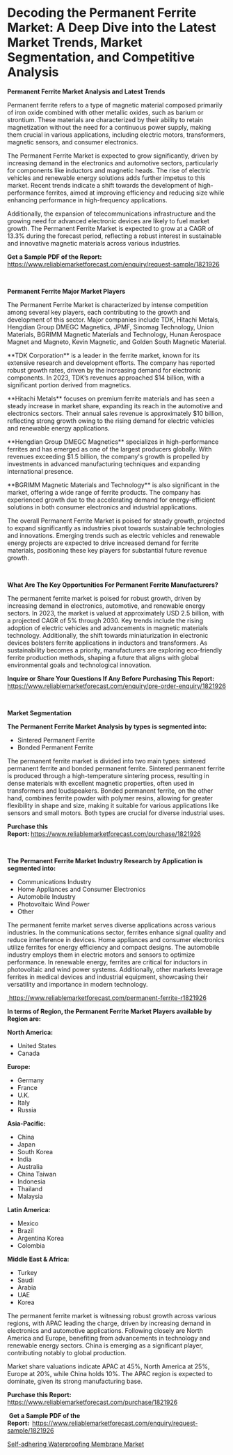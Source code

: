 <p><h1>Decoding the Permanent Ferrite Market: A Deep Dive into the Latest Market Trends, Market Segmentation, and Competitive Analysis</h1></p><p><strong>Permanent Ferrite Market Analysis and Latest Trends</strong></p>
<p><p>Permanent ferrite refers to a type of magnetic material composed primarily of iron oxide combined with other metallic oxides, such as barium or strontium. These materials are characterized by their ability to retain magnetization without the need for a continuous power supply, making them crucial in various applications, including electric motors, transformers, magnetic sensors, and consumer electronics.</p><p>The Permanent Ferrite Market is expected to grow significantly, driven by increasing demand in the electronics and automotive sectors, particularly for components like inductors and magnetic heads. The rise of electric vehicles and renewable energy solutions adds further impetus to this market. Recent trends indicate a shift towards the development of high-performance ferrites, aimed at improving efficiency and reducing size while enhancing performance in high-frequency applications.</p><p>Additionally, the expansion of telecommunications infrastructure and the growing need for advanced electronic devices are likely to fuel market growth. The Permanent Ferrite Market is expected to grow at a CAGR of 13.3% during the forecast period, reflecting a robust interest in sustainable and innovative magnetic materials across various industries.</p></p>
<p><strong>Get a Sample PDF of the Report:&nbsp;</strong> <a href="https://www.reliablemarketforecast.com/enquiry/request-sample/1821926?utm_campaign=1134&utm_medium=2&utm_source=Github&utm_content=ia&utm_term=06022025&utm_id=permanent-ferrite">https://www.reliablemarketforecast.com/enquiry/request-sample/1821926</a></p>
<p>&nbsp;</p>
<p><strong>Permanent Ferrite Major Market Players</strong></p>
<p><p>The Permanent Ferrite Market is characterized by intense competition among several key players, each contributing to the growth and development of this sector. Major companies include TDK, Hitachi Metals, Hengdian Group DMEGC Magnetics, JPMF, Sinomag Technology, Union Materials, BGRIMM Magnetic Materials and Technology, Hunan Aerospace Magnet and Magneto, Kevin Magnetic, and Golden South Magnetic Material.</p><p>**TDK Corporation** is a leader in the ferrite market, known for its extensive research and development efforts. The company has reported robust growth rates, driven by the increasing demand for electronic components. In 2023, TDK’s revenues approached $14 billion, with a significant portion derived from magnetics.</p><p>**Hitachi Metals** focuses on premium ferrite materials and has seen a steady increase in market share, expanding its reach in the automotive and electronics sectors. Their annual sales revenue is approximately $10 billion, reflecting strong growth owing to the rising demand for electric vehicles and renewable energy applications.</p><p>**Hengdian Group DMEGC Magnetics** specializes in high-performance ferrites and has emerged as one of the largest producers globally. With revenues exceeding $1.5 billion, the company's growth is propelled by investments in advanced manufacturing techniques and expanding international presence.</p><p>**BGRIMM Magnetic Materials and Technology** is also significant in the market, offering a wide range of ferrite products. The company has experienced growth due to the accelerating demand for energy-efficient solutions in both consumer electronics and industrial applications.</p><p>The overall Permanent Ferrite Market is poised for steady growth, projected to expand significantly as industries pivot towards sustainable technologies and innovations. Emerging trends such as electric vehicles and renewable energy projects are expected to drive increased demand for ferrite materials, positioning these key players for substantial future revenue growth.</p></p>
<p>&nbsp;</p>
<p><strong>What Are The Key Opportunities For Permanent Ferrite Manufacturers?</strong></p>
<p><p>The permanent ferrite market is poised for robust growth, driven by increasing demand in electronics, automotive, and renewable energy sectors. In 2023, the market is valued at approximately USD 2.5 billion, with a projected CAGR of 5% through 2030. Key trends include the rising adoption of electric vehicles and advancements in magnetic materials technology. Additionally, the shift towards miniaturization in electronic devices bolsters ferrite applications in inductors and transformers. As sustainability becomes a priority, manufacturers are exploring eco-friendly ferrite production methods, shaping a future that aligns with global environmental goals and technological innovation.</p></p>
<p><strong>Inquire or Share Your Questions If Any Before Purchasing This Report:</strong> <a href="https://www.reliablemarketforecast.com/enquiry/pre-order-enquiry/1821926?utm_campaign=1134&utm_medium=2&utm_source=Github&utm_content=ia&utm_term=06022025&utm_id=permanent-ferrite">https://www.reliablemarketforecast.com/enquiry/pre-order-enquiry/1821926</a></p>
<p>&nbsp;</p>
<p><strong>Market Segmentation</strong></p>
<p><strong>The Permanent Ferrite Market Analysis by types is segmented into:</strong></p>
<p><ul><li>Sintered Permanent Ferrite</li><li>Bonded Permanent Ferrite</li></ul></p>
<p><p>The permanent ferrite market is divided into two main types: sintered permanent ferrite and bonded permanent ferrite. Sintered permanent ferrite is produced through a high-temperature sintering process, resulting in dense materials with excellent magnetic properties, often used in transformers and loudspeakers. Bonded permanent ferrite, on the other hand, combines ferrite powder with polymer resins, allowing for greater flexibility in shape and size, making it suitable for various applications like sensors and small motors. Both types are crucial for diverse industrial uses.</p></p>
<p><strong>Purchase this Report:&nbsp;</strong><a href="https://www.reliablemarketforecast.com/purchase/1821926?utm_campaign=1134&utm_medium=2&utm_source=Github&utm_content=ia&utm_term=06022025&utm_id=permanent-ferrite">https://www.reliablemarketforecast.com/purchase/1821926</a></p>
<p>&nbsp;</p>
<p><strong>The Permanent Ferrite Market Industry Research by Application is segmented into:</strong></p>
<p><ul><li>Communications Industry</li><li>Home Appliances and Consumer Electronics</li><li>Automobile Industry</li><li>Photovoltaic Wind Power</li><li>Other</li></ul></p>
<p><p>The permanent ferrite market serves diverse applications across various industries. In the communications sector, ferrites enhance signal quality and reduce interference in devices. Home appliances and consumer electronics utilize ferrites for energy efficiency and compact designs. The automobile industry employs them in electric motors and sensors to optimize performance. In renewable energy, ferrites are critical for inductors in photovoltaic and wind power systems. Additionally, other markets leverage ferrites in medical devices and industrial equipment, showcasing their versatility and importance in modern technology.</p></p>
<p><a href="https://www.reliablemarketforecast.com/permanent-ferrite-r1821926?utm_campaign=1134&utm_medium=2&utm_source=Github&utm_content=ia&utm_term=06022025&utm_id=permanent-ferrite">&nbsp;https://www.reliablemarketforecast.com/permanent-ferrite-r1821926</a></p>
<p><strong>In terms of Region, the Permanent Ferrite Market Players available by Region are:</strong></p>
<p>
    <p> <strong> North America: </strong>
        <ul>
            <li>United States</li>
            <li>Canada</li>
        </ul>
        </p> 
    <p> <strong> Europe: </strong>
        <ul>
            <li>Germany</li>
            <li>France</li>
            <li>U.K.</li>
            <li>Italy</li>
            <li>Russia</li>
        </ul>
        </p> 
    <p> <strong> Asia-Pacific: </strong>
        <ul>
            <li>China</li>
            <li>Japan</li>
            <li>South Korea</li>
            <li>India</li>
            <li>Australia</li>
            <li>China Taiwan</li>
            <li>Indonesia</li>
            <li>Thailand</li>
            <li>Malaysia</li>
        </ul>
        </p> 
    <p> <strong> Latin America: </strong>
        <ul>
            <li>Mexico</li>
            <li>Brazil</li>
            <li>Argentina Korea</li>
            <li>Colombia</li>
        </ul>
        </p> 
    <p> <strong> Middle East & Africa: </strong>
        <ul>
            <li>Turkey</li>
            <li>Saudi</li>
            <li>Arabia</li>
            <li>UAE</li>
            <li>Korea</li>
        </ul>
    </p>
    </p>
<p><p>The permanent ferrite market is witnessing robust growth across various regions, with APAC leading the charge, driven by increasing demand in electronics and automotive applications. Following closely are North America and Europe, benefiting from advancements in technology and renewable energy sectors. China is emerging as a significant player, contributing notably to global production. </p><p>Market share valuations indicate APAC at 45%, North America at 25%, Europe at 20%, while China holds 10%. The APAC region is expected to dominate, given its strong manufacturing base.</p></p>
<p><strong>Purchase this Report: </strong><a href="https://www.reliablemarketforecast.com/purchase/1821926?utm_campaign=1134&utm_medium=2&utm_source=Github&utm_content=ia&utm_term=06022025&utm_id=permanent-ferrite">https://www.reliablemarketforecast.com/purchase/1821926</a></p>
<p>&nbsp;<strong>Get a Sample PDF of the Report:&nbsp;&nbsp;</strong><a href="https://www.reliablemarketforecast.com/enquiry/request-sample/1821926?utm_campaign=1134&utm_medium=2&utm_source=Github&utm_content=ia&utm_term=06022025&utm_id=permanent-ferrite">https://www.reliablemarketforecast.com/enquiry/request-sample/1821926</a></p>
<p><strong></strong></p>
<p><p><a href="https://github.com/BryceTownsendr/Market-Research-Report-List-7/blob/main/self-adhering-waterproofing-membrane-market.md?utm_campaign=1134&utm_medium=2&utm_source=Github&utm_content=ia&utm_term=06022025&utm_id=permanent-ferrite">Self-adhering Waterproofing Membrane Market</a></p></p>